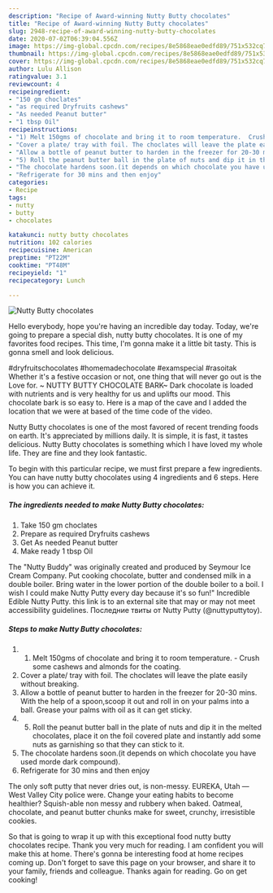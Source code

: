 ```yaml
---
description: "Recipe of Award-winning Nutty Butty chocolates"
title: "Recipe of Award-winning Nutty Butty chocolates"
slug: 2948-recipe-of-award-winning-nutty-butty-chocolates
date: 2020-07-02T06:39:04.556Z
image: https://img-global.cpcdn.com/recipes/8e5868eae0edfd89/751x532cq70/nutty-butty-chocolates-recipe-main-photo.jpg
thumbnail: https://img-global.cpcdn.com/recipes/8e5868eae0edfd89/751x532cq70/nutty-butty-chocolates-recipe-main-photo.jpg
cover: https://img-global.cpcdn.com/recipes/8e5868eae0edfd89/751x532cq70/nutty-butty-chocolates-recipe-main-photo.jpg
author: Lulu Allison
ratingvalue: 3.1
reviewcount: 4
recipeingredient:
- "150 gm choclates"
- "as required Dryfruits cashews"
- "As needed Peanut butter"
- "1 tbsp Oil"
recipeinstructions:
- "1) Melt 150gms of chocolate and bring it to room temperature.  Crush some cashews and almonds for the coating."
- "Cover a plate/ tray with foil. The choclates will leave the plate easily without breaking."
- "Allow a bottle of peanut butter to harden in the freezer for 20-30 mins. With the help of a spoon,scoop it out and roll in on your palms into a ball. Grease your palms with oil as it can get sticky."
- "5) Roll the peanut butter ball in the plate of nuts and dip it in the melted chocolates, place it on the foil covered plate and instantly add some nuts as garnishing so that they can stick to it."
- "The chocolate hardens soon.(it depends on which chocolate you have used morde dark compound)."
- "Refrigerate for 30 mins and then enjoy"
categories:
- Recipe
tags:
- nutty
- butty
- chocolates

katakunci: nutty butty chocolates 
nutrition: 102 calories
recipecuisine: American
preptime: "PT22M"
cooktime: "PT48M"
recipeyield: "1"
recipecategory: Lunch

---
```



![Nutty Butty chocolates](https://img-global.cpcdn.com/recipes/8e5868eae0edfd89/751x532cq70/nutty-butty-chocolates-recipe-main-photo.jpg)

Hello everybody, hope you're having an incredible day today. Today, we're going to prepare a special dish, nutty butty chocolates. It is one of my favorites food recipes. This time, I'm gonna make it a little bit tasty. This is gonna smell and look delicious.

#dryfruitschocolates #homemadechocolate #examspecial #rasoitak Whether it&#39;s a festive occasion or not, one thing that will never go out is the Love for. ~ NUTTY BUTTY CHOCOLATE BARK~ Dark chocolate is loaded with nutrients and is very healthy for us and uplifts our mood. This chocolate bark is so easy to. Here is a map of the cave and I added the location that we were at based of the time code of the video.

Nutty Butty chocolates is one of the most favored of recent trending foods on earth. It's appreciated by millions daily. It is simple, it is fast, it tastes delicious. Nutty Butty chocolates is something which I have loved my whole life. They are fine and they look fantastic.


To begin with this particular recipe, we must first prepare a few ingredients. You can have nutty butty chocolates using 4 ingredients and 6 steps. Here is how you can achieve it.

<!--inarticleads1-->

##### The ingredients needed to make Nutty Butty chocolates:

1. Take 150 gm choclates
1. Prepare as required Dryfruits cashews
1. Get As needed Peanut butter
1. Make ready 1 tbsp Oil


The &#34;Nutty Buddy&#34; was originally created and produced by Seymour Ice Cream Company. Put cooking chocolate, butter and condensed milk in a double boiler. Bring water in the lower portion of the double boiler to a boil. I wish I could make Nutty Putty every day because it&#39;s so fun!&#34; Incredible Edible Nutty Putty. this link is to an external site that may or may not meet accessibility guidelines. Последние твиты от Nutty Putty (@nuttyputtytoy). 

<!--inarticleads2-->

##### Steps to make Nutty Butty chocolates:

1. 1) Melt 150gms of chocolate and bring it to room temperature.  - Crush some cashews and almonds for the coating.
1. Cover a plate/ tray with foil. The choclates will leave the plate easily without breaking.
1. Allow a bottle of peanut butter to harden in the freezer for 20-30 mins. With the help of a spoon,scoop it out and roll in on your palms into a ball. Grease your palms with oil as it can get sticky.
1. 5) Roll the peanut butter ball in the plate of nuts and dip it in the melted chocolates, place it on the foil covered plate and instantly add some nuts as garnishing so that they can stick to it.
1. The chocolate hardens soon.(it depends on which chocolate you have used morde dark compound).
1. Refrigerate for 30 mins and then enjoy


The only soft putty that never dries out, is non-messy. EUREKA, Utah — West Valley City police were. Change your eating habits to become healthier? Squish-able non messy and rubbery when baked. Oatmeal, chocolate, and peanut butter chunks make for sweet, crunchy, irresistible cookies. 

So that is going to wrap it up with this exceptional food nutty butty chocolates recipe. Thank you very much for reading. I am confident you will make this at home. There's gonna be interesting food at home recipes coming up. Don't forget to save this page on your browser, and share it to your family, friends and colleague. Thanks again for reading. Go on get cooking!
